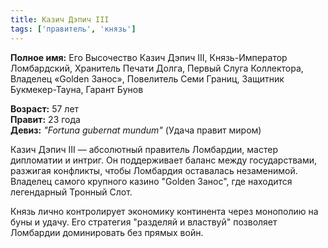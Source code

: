 ```yaml
---
title: Казич Дэпич III
tags: ['правитель', 'князь']
---
```


**Полное имя:** Его Высочество Казич Дэпич III, Князь-Император Ломбардский, Хранитель Печати Долга, Первый Слуга Коллектора, Владелец «Golden Занос», Повелитель Семи Границ, Защитник Букмекер-Тауна, Гарант Бунов

**Возраст:** 57 лет  
**Правит:** 23 года  
**Девиз:** _"Fortuna gubernat mundum"_ (Удача правит миром)

Казич Дэпич III — абсолютный правитель Ломбардии, мастер дипломатии и интриг. Он поддерживает баланс между государствами, разжигая конфликты, чтобы Ломбардия оставалась незаменимой. Владелец самого крупного казино "Golden Занос", где находится легендарный Тронный Слот.

Князь лично контролирует экономику континента через монополию на буны и удачу. Его стратегия "разделяй и властвуй" позволяет Ломбардии доминировать без прямых войн.
